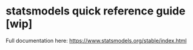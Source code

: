 # statsmodels quick reference guide [wip]

Full documentation here: https://www.statsmodels.org/stable/index.html


<!--stackedit_data:
eyJoaXN0b3J5IjpbLTQxMDQyNTQ2XX0=
-->